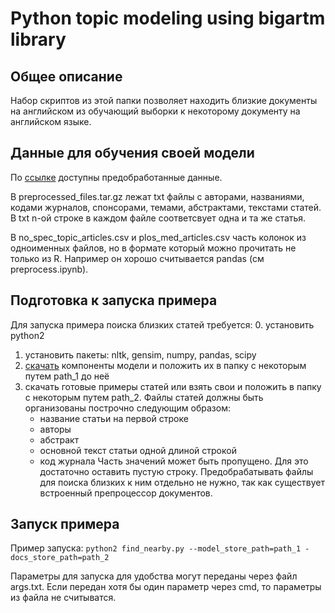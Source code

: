 # Python topic modeling using bigartm library

## Общее описание

Набор скриптов из этой папки позволяет находить близкие документы на английском из обучающий выборки к некоторому документу на английском языке.


## Данные для обучения своей модели

По [ссылке](https://drive.google.com/drive/folders/0B5Sz52EAqYyTOG5zVkhxOVdCc2s?usp=sharing) доступны предобработанные данные.

В preprocessed_files.tar.gz лежат txt файлы с авторами, названиями, кодами журналов, спонсорами, темами, абстрактами, текстами статей.
В txt n-ой строке в каждом файле соответсвует одна и та же статья.

В no_spec_topic_articles.csv и plos_med_articles.csv часть колонок из одноименных файлов, но в формате который можно прочитать не только из R. Например он хорошо считывается pandas (см preprocess.ipynb).


## Подготовка к запуска примера

Для запуска примера поиска близких статей требуется:
0. установить python2
1. установить пакеты: nltk, gensim, numpy, pandas, scipy
2. [скачать](https://drive.google.com/drive/folders/0B5Sz52EAqYyTczdKSTd4Uy03WlE) компоненты модели и положить их в папку с некоторым путем path_1 до неё
3. скачать готовые примеры статей или взять свои и положить в папку с некоторым путем path_2. Файлы статей должны быть организованы построчно следующим образом:
   * название статьи на первой строке
   * авторы
   * абстракт
   * основной текст статьи одной длиной строкой
   * код журнала
Часть значений может быть пропущено. Для это достаточно оставить пустую строку.
Предобрабатывать файлы для поиска близких к ним отдельно не нужно, так как существует встроенный препроцессор документов.


## Запуск примера

Пример запуска:
`python2 find_nearby.py --model_store_path=path_1 -docs_store_path=path_2`

Параметры для запуска для удобства могут переданы через файл args.txt. Если передан хотя бы один параметр через cmd, то параметры из файла не считыватся.




